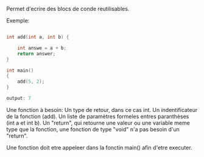 Permet d'ecrire des blocs de conde reutilisables.

Exemple:
```cpp

int add(int a, int b) { 

    int answe = a + b;
    return answer;
}

int main()
{
    add(5, 2);    
}

output: 7
```

Une fonction à besoin: 
    Un type de retour, dans ce cas int.
    Un indentificateur de la fonction (add).
    Un liste de paramètres formeles entres paranthèses (int a et int b).
    Un "return", qui retourne une valeur ou une variable meme type que la fonction, une fonction de type "void" n'a pas besoin d'un "return".

Une fonction doit etre appeleer dans la fonctin main() afin d'etre executer.

